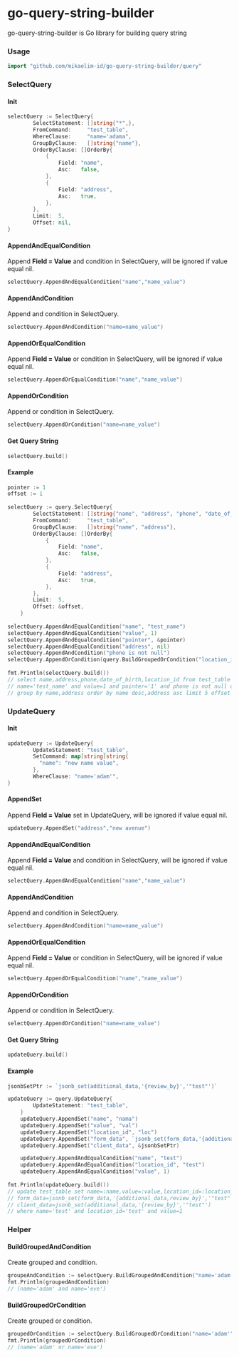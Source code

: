 # go-query-string-builder
go-query-string-builder is Go library for building query string

### Usage
```go
import "github.com/mikaelim-id/go-query-string-builder/query"
```

### SelectQuery
#### Init
```go
selectQuery := SelectQuery{
        SelectStatement: []string{"*",}, 
        FromCommand:     "test_table",
        WhereClause:     "name='adama", 
        GroupByClause:   []string{"name"}, 
        OrderByClause: []OrderBy{
            {
                Field: "name",
                Asc:   false,
            },
            {
                Field: "address",
                Asc:   true,
            },
        }, 
        Limit:  5, 
        Offset: nil,
}
```

#### AppendAndEqualCondition
Append **Field = Value** and condition in SelectQuery, will be ignored if value equal nil.
```go
selectQuery.AppendAndEqualCondition("name","name_value")
```

#### AppendAndCondition
Append and condition in SelectQuery.
```go
selectQuery.AppendAndCondition("name=name_value")
```

#### AppendOrEqualCondition
Append **Field = Value** or condition in SelectQuery, will be ignored if value equal nil.
```go
selectQuery.AppendOrEqualCondition("name","name_value")
```

#### AppendOrCondition
Append or condition in SelectQuery.
```go
selectQuery.AppendOrCondition("name=name_value")
```

#### Get Query String
```go
selectQuery.build()
```


#### Example
```go
pointer := 1
offset := 1
  
selectQuery := query.SelectQuery{
		SelectStatement: []string{"name", "address", "phone", "date_of_birth", "location_id"},
		FromCommand:     "test_table",
		GroupByClause:   []string{"name", "address"},
		OrderByClause: []OrderBy{
			{
				Field: "name",
				Asc:   false,
			},
			{
				Field: "address",
				Asc:   true,
			},
		},
		Limit:  5,
		Offset: &offset,
	}
  
selectQuery.AppendAndEqualCondition("name", "test_name")
selectQuery.AppendAndEqualCondition("value", 1)
selectQuery.AppendAndEqualCondition("pointer", &pointer)
selectQuery.AppendAndEqualCondition("address", nil)
selectQuery.AppendAndCondition("phone is not null")
selectQuery.AppendOrCondition(query.BuildGroupedOrCondition("location_id=1", "location_id=3"))
  
fmt.Println(selectQuery.build())
// select name,address,phone,date_of_birth,location_id from test_table where
// name='test_name' and value=1 and pointer='1' and phone is not null or (location_id=1 or location_id=3)
// group by name,address order by name desc,address asc limit 5 offset 1
```


### UpdateQuery
#### Init
```go
updateQuery := UpdateQuery{
        UpdateStatement: "test_table",
        SetCommand: map[string]string{
          "name": "new name value",
        }, 
        WhereClause: "name='adam'",
}
```

#### AppendSet
Append **Field = Value** set in UpdateQuery, will be ignored if value equal nil.
```go
updateQuery.AppendSet("address","new avenue")
```

#### AppendAndEqualCondition
Append **Field = Value** and condition in SelectQuery, will be ignored if value equal nil.
```go
selectQuery.AppendAndEqualCondition("name","name_value")
```

#### AppendAndCondition
Append and condition in SelectQuery.
```go
selectQuery.AppendAndCondition("name=name_value")
```

#### AppendOrEqualCondition
Append **Field = Value** or condition in SelectQuery, will be ignored if value equal nil.
```go
selectQuery.AppendOrEqualCondition("name","name_value")
```

#### AppendOrCondition
Append or condition in SelectQuery.
```go
selectQuery.AppendOrCondition("name=name_value")
```

#### Get Query String
```go
updateQuery.build()
```

#### Example
```go
jsonbSetPtr := `jsonb_set(additional_data,'{review_by}','"test"')`

updateQuery := query.UpdateQuery{
		UpdateStatement: "test_table",
	}
	updateQuery.AppendSet("name", "nama")
	updateQuery.AppendSet("value", "val")
	updateQuery.AppendSet("location_id", "loc")
	updateQuery.AppendSet("form_data", `jsonb_set(form_data,'{additional_data,review_by}','"test"')`)
	updateQuery.AppendSet("client_data", &jsonbSetPtr)

	updateQuery.AppendAndEqualCondition("name", "test")
	updateQuery.AppendAndEqualCondition("location_id", "test")
	updateQuery.AppendAndEqualCondition("value", 1)
  
fmt.Println(updateQuery.build())
// update test_table set name=:name,value=:value,location_id=:location_id,
// form_data=jsonb_set(form_data,'{additional_data,review_by}','"test"'),
// client_data=jsonb_set(additional_data,'{review_by}','"test"')
// where name='test' and location_id='test' and value=1
```

### Helper

#### BuildGroupedAndCondition
Create grouped and condition.
```go
groupeAndCondition := selectQuery.BuildGroupedAndCondition("name='adam'", "name='eve'")
fmt.Println(groupedAndCondition)
// (name='adam' and name='eve')
```

#### BuildGroupedOrCondition
Create grouped or condition.
```go
groupedOrCondition := selectQuery.BuildGroupedOrCondition("name='adam'", "name='eve'")
fmt.Println(groupedOrCondition)
// (name='adam' or name='eve')
```
